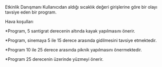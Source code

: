 Etkinlik Danışmanı
Kullanıcıdan aldığı sıcaklık değeri girişlerine göre bir olayı tavsiye eden bir program.

Hava koşulları

*Program, 5 santigrat derecenin altında kayak yapılmasını önerir.

*Program, sinemaya 5 ile 15 derece arasında gidilmesini tavsiye etmektedir.

*Program 10 ile 25 derece arasında piknik yapılmasını önermektedir.

*Program 25 derecenin üzerinde yüzmeyi önerir.
